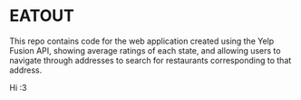 # EATOUT

This repo contains code for the web application created using the Yelp Fusion API, showing average ratings of each state, and allowing users to navigate through addresses to search for restaurants corresponding to that address.

Hi :3